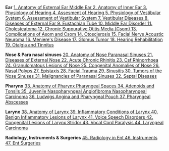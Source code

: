 **Ear**
[1. Anatomy of External Ear Middle Ear ](https://t.me/ArchiveAnyFileBot?start=0138503758816675)
[2. Anatomy of Inner Ear ](https://t.me/ArchiveAnyFileBot?start=1262060958241310)
[3. Physiology of Hearing ](https://t.me/ArchiveAnyFileBot?start=0220551679331043)
[4. Assesment of Hearing ](https://t.me/ArchiveAnyFileBot?start=6206906354715797)
[5. Physiology of Vestibular System ](https://t.me/ArchiveAnyFileBot?start=7910541952455425)
[6. Assessment of Vestibular System ](https://t.me/ArchiveAnyFileBot?start=5534455025865636)
[7. Vestibular Diseases ](https://t.me/ArchiveAnyFileBot?start=7126884148503520)
[8. Diseases of External Ear ](https://t.me/ArchiveAnyFileBot?start=9777581928257159)
[9. Eustachian Tube ](https://t.me/ArchiveAnyFileBot?start=8095074333794369)
[10. Middle Ear Disorder ](https://t.me/ArchiveAnyFileBot?start=4219118212609831)
[11. Cholesteatoma ](https://t.me/ArchiveAnyFileBot?start=7627292394710301)
[12. Chronic Suppurative Otitis Media (Csom) ](https://t.me/ArchiveAnyFileBot?start=3664059971267682)
[13. Complications of Asom and Csom ](https://t.me/ArchiveAnyFileBot?start=0535229429045056)
[14. Otosclerosis ](https://t.me/ArchiveAnyFileBot?start=3215727723122670)
[15. Facial Nerve Acoustic Neuroma ](https://t.me/ArchiveAnyFileBot?start=8437509108004275)
[16. Meniere's Disease ](https://t.me/ArchiveAnyFileBot?start=3335115200124875)
[17. Glomus Tumor ](https://t.me/ArchiveAnyFileBot?start=7187977891357841)
[18. Hearing Rehabilitation ](https://t.me/ArchiveAnyFileBot?start=5296538728881899)
[19. Otalgia and Tinnitus ](https://t.me/ArchiveAnyFileBot?start=7079707645519987)

**Nose & Para nasal sinuses**
[20. Anatomy of Nose Paranasal Sinuses ](https://t.me/ArchiveAnyFileBot?start=4234668177379125)
[21. Diseases of External Nose ](https://t.me/ArchiveAnyFileBot?start=9783870683890280)
[22. Acute Chronic Rhinitis ](https://t.me/ArchiveAnyFileBot?start=9056425598310827)
[23. Csf Rhinorrhoea ](https://t.me/ArchiveAnyFileBot?start=3595460831368819)
[24. Granulomatous Lesions of Nose ](https://t.me/ArchiveAnyFileBot?start=6471465693113145)
[25. Congenital Anomalies of Nose ](https://t.me/ArchiveAnyFileBot?start=7816096599133560)
[26. Nasal Polyps ](https://t.me/ArchiveAnyFileBot?start=9435818537241336)
[27. Epistaxis ](https://t.me/ArchiveAnyFileBot?start=3240501944248958)
[28. Facial Trauma ](https://t.me/ArchiveAnyFileBot?start=4230991856255438)
[29. Sinusitis ](https://t.me/ArchiveAnyFileBot?start=1460158554448699)
[30. Tumors of the Nose Sinuses ](https://t.me/ArchiveAnyFileBot?start=9109851715428281)
[31. Malignancies of Paranasal Sinuses ](https://t.me/ArchiveAnyFileBot?start=4884952564502806)
[32. Septal Diseases ](https://t.me/ArchiveAnyFileBot?start=5379659534833019)

**Pharynx**
[33. Anatomy of Pharynx Pharyngeal Spaces ](https://t.me/ArchiveAnyFileBot?start=0568104153563477)
[34. Adenoids and Tonsils ](https://t.me/ArchiveAnyFileBot?start=7843227169445495)
[35. Juvenile Nasopharyngeal Angiofibroma Nasopharyngeal Carcinoma](https://t.me/ArchiveAnyFileBot?start=3182499703552399)
[36. Ludwigs Angina and Pharyngeal Pouch ](https://t.me/ArchiveAnyFileBot?start=9201003908530787)
[37. Pharyngeal Abscesses ](https://t.me/ArchiveAnyFileBot?start=8779332182521592)

**Larynx**
[38. Anatomy of Larynx ](https://t.me/ArchiveAnyFileBot?start=7164499490135407)
[39. Inflammatory Conditions of Larynx ](https://t.me/ArchiveAnyFileBot?start=0697411628590006)
[40. Benign Inflammatory Lesions of Larynx ](https://t.me/ArchiveAnyFileBot?start=9458226236910962)
[41. Voice Speech Disorders ](https://t.me/ArchiveAnyFileBot?start=7228324724527298)
[42. Congenital Lesions of Larynx Stridor ](https://t.me/ArchiveAnyFileBot?start=4296141675712148)
[43. Vocal Cord Paralysis ](https://t.me/ArchiveAnyFileBot?start=4046564370197906)
[44. Laryngeal Carcinoma ](https://t.me/ArchiveAnyFileBot?start=0782585387235887)

**Radiology, Instruments & Surgeries**
[45. Radiology in Ent ](https://t.me/ArchiveAnyFileBot?start=9578737869424571)
[46. Instruments ](https://t.me/ArchiveAnyFileBot?start=6032254479306334)
[47. Ent Surgeries ](https://t.me/ArchiveAnyFileBot?start=0432128772894152)
